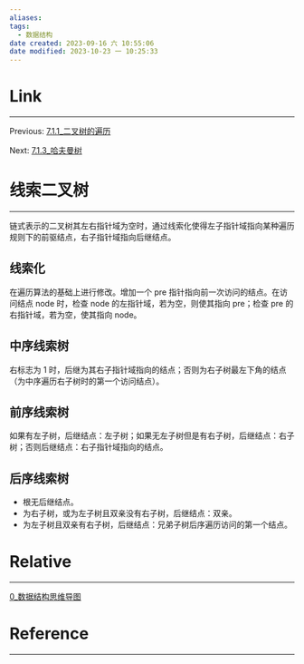 ```yaml
---
aliases: 
tags:
  - 数据结构
date created: 2023-09-16 六 10:55:06
date modified: 2023-10-23 一 10:25:33
---
```


# Link

---

Previous: [7.1.1\_二叉树的遍历](7.1.1_二叉树的遍历.md)

Next: [7.1.3\_哈夫曼树](7.1.3_哈夫曼树.md)

# 线索二叉树

---

链式表示的二叉树其左右指针域为空时，通过线索化使得左子指针域指向某种遍历规则下的前驱结点，右子指针域指向后继结点。

## 线索化

在遍历算法的基础上进行修改。增加一个 pre 指针指向前一次访问的结点。在访问结点 node 时，检查 node 的左指针域，若为空，则使其指向 pre；检查 pre 的右指针域，若为空，使其指向 node。

## 中序线索树

右标志为 1 时，后继为其右子指针域指向的结点；否则为右子树最左下角的结点（为中序遍历右子树时的第一个访问结点）。

## 前序线索树

如果有左子树，后继结点：左子树；如果无左子树但是有右子树，后继结点：右子树；否则后继结点：右子指针域指向的结点。

## 后序线索树

- 根无后继结点。
- 为右子树，或为左子树且双亲没有右子树，后继结点：双亲。
- 为左子树且双亲有右子树，后继结点：兄弟子树后序遍历访问的第一个结点。

# Relative

---

[0\_数据结构思维导图](0_数据结构思维导图.md)

# Reference

---
